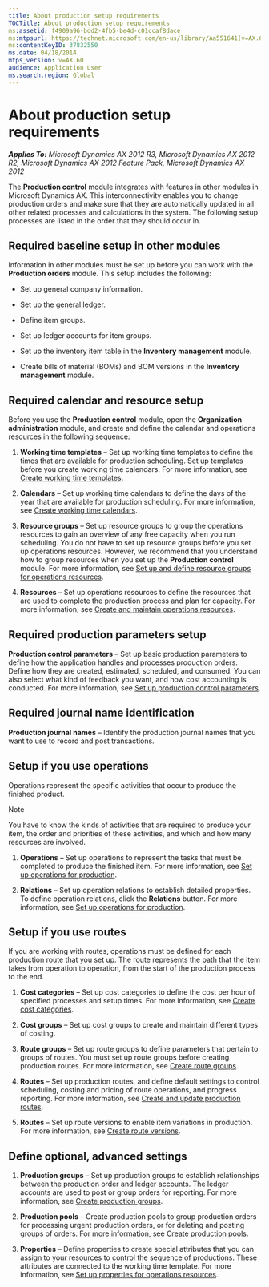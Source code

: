 ```yaml
---
title: About production setup requirements
TOCTitle: About production setup requirements
ms:assetid: f4909a96-bdd2-4fb5-be4d-c01ccaf8dace
ms:mtpsurl: https://technet.microsoft.com/en-us/library/Aa551641(v=AX.60)
ms:contentKeyID: 37832550
ms.date: 04/18/2014
mtps_version: v=AX.60
audience: Application User
ms.search.region: Global
---
```


# About production setup requirements 


_**Applies To:** Microsoft Dynamics AX 2012 R3, Microsoft Dynamics AX 2012 R2, Microsoft Dynamics AX 2012 Feature Pack, Microsoft Dynamics AX 2012_

The **Production control** module integrates with features in other modules in Microsoft Dynamics AX. This interconnectivity enables you to change production orders and make sure that they are automatically updated in all other related processes and calculations in the system. The following setup processes are listed in the order that they should occur in.

## Required baseline setup in other modules

Information in other modules must be set up before you can work with the **Production orders** module. This setup includes the following:

  - Set up general company information.

  - Set up the general ledger.

  - Define item groups.

  - Set up ledger accounts for item groups.

  - Set up the inventory item table in the **Inventory management** module.

  - Create bills of material (BOMs) and BOM versions in the **Inventory management** module.

## Required calendar and resource setup

Before you use the **Production control** module, open the **Organization administration** module, and create and define the calendar and operations resources in the following sequence:

1.  **Working time templates** – Set up working time templates to define the times that are available for production scheduling. Set up templates before you create working time calendars. For more information, see [Create working time templates](create-working-time-templates.md).

2.  **Calendars** – Set up working time calendars to define the days of the year that are available for production scheduling. For more information, see [Create working time calendars](create-working-time-calendars.md).

3.  **Resource groups** – Set up resource groups to group the operations resources to gain an overview of any free capacity when you run scheduling. You do not have to set up resource groups before you set up operations resources. However, we recommend that you understand how to group resources when you set up the **Production control** module. For more information, see [Set up and define resource groups for operations resources](set-up-and-define-resource-groups-for-operations-resources.md).

4.  **Resources** – Set up operations resources to define the resources that are used to complete the production process and plan for capacity. For more information, see [Create and maintain operations resources](create-and-maintain-operations-resources.md).

## Required production parameters setup

**Production control parameters** – Set up basic production parameters to define how the application handles and processes production orders. Define how they are created, estimated, scheduled, and consumed. You can also select what kind of feedback you want, and how cost accounting is conducted. For more information, see [Set up production control parameters](set-up-production-control-parameters.md).

## Required journal name identification

**Production journal names** – Identify the production journal names that you want to use to record and post transactions.

## Setup if you use operations

Operations represent the specific activities that occur to produce the finished product.


> [!NOTE]
> <P>You have to know the kinds of activities that are required to produce your item, the order and priorities of these activities, and which and how many resources are involved.</P>



1.  **Operations** – Set up operations to represent the tasks that must be completed to produce the finished item. For more information, see [Set up operations for production](set-up-operations-for-production.md).

2.  **Relations** – Set up operation relations to establish detailed properties. To define operation relations, click the **Relations** button. For more information, see [Set up operations for production](set-up-operations-for-production.md).

## Setup if you use routes

If you are working with routes, operations must be defined for each production route that you set up. The route represents the path that the item takes from operation to operation, from the start of the production process to the end.

1.  **Cost categories** – Set up cost categories to define the cost per hour of specified processes and setup times. For more information, see [Create cost categories](create-cost-categories.md).

2.  **Cost groups** – Set up cost groups to create and maintain different types of costing.

3.  **Route groups** – Set up route groups to define parameters that pertain to groups of routes. You must set up route groups before creating production routes. For more information, see [Create route groups](create-route-groups.md).

4.  **Routes** – Set up production routes, and define default settings to control scheduling, costing and pricing of route operations, and progress reporting. For more information, see [Create and update production routes](create-and-update-production-routes.md).

5.  **Routes** – Set up route versions to enable item variations in production. For more information, see [Create route versions](create-route-versions.md).

## Define optional, advanced settings

1.  **Production groups** – Set up production groups to establish relationships between the production order and ledger accounts. The ledger accounts are used to post or group orders for reporting. For more information, see [Create production groups](create-production-groups.md).

2.  **Production pools** – Create production pools to group production orders for processing urgent production orders, or for deleting and posting groups of orders. For more information, see [Create production pools](create-production-pools.md).

3.  **Properties** – Define properties to create special attributes that you can assign to your resources to control the sequence of productions. These attributes are connected to the working time template. For more information, see [Set up properties for operations resources](set-up-properties-for-operations-resources.md).

  


